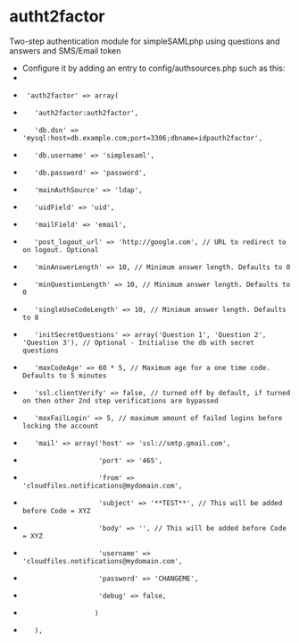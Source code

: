 autht2factor
==========

Two-step authentication module for simpleSAMLphp using questions and answers and SMS/Email token

 * Configure it by adding an entry to config/authsources.php such as this:
 *
 *      'auth2factor' => array(
 *        'auth2factor:auth2factor',
 *        'db.dsn' => 'mysql:host=db.example.com;port=3306;dbname=idpauth2factor',
 *        'db.username' => 'simplesaml',
 *        'db.password' => 'password',
 *        'mainAuthSource' => 'ldap',
 *        'uidField' => 'uid',
 *        'mailField' => 'email',
 *        'post_logout_url' => 'http://google.com', // URL to redirect to on logout. Optional
 *        'minAnswerLength' => 10, // Minimum answer length. Defaults to 0
 *        'minQuestionLength' => 10, // Minimum answer length. Defaults to 0
 *        'singleUseCodeLength' => 10, // Minimum answer length. Defaults to 8
 *        'initSecretQuestions' => array('Question 1', 'Question 2', 'Question 3'), // Optional - Initialise the db with secret questions
 *        'maxCodeAge' => 60 * 5, // Maximum age for a one time code. Defaults to 5 minutes
 *        'ssl.clientVerify' => false, // turned off by default, if turned on then other 2nd step verifications are bypassed
 *        'maxFailLogin' => 5, // maximum amount of failed logins before locking the account
 *        'mail' => array('host' => 'ssl://smtp.gmail.com',
 *                        'port' => '465',
 *                        'from' => 'cloudfiles.notifications@mydomain.com',
 *                        'subject' => '**TEST**', // This will be added before Code = XYZ
 *                        'body' => '', // This will be added before Code = XYZ
 *                        'username' => 'cloudfiles.notifications@mydomain.com',
 *                        'password' => 'CHANGEME',
 *                        'debug' => false,
 *                       )
 *        ),
